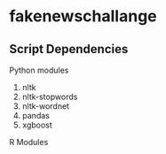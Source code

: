 # fakenewschallange


Script Dependencies
------------------


Python modules

1) nltk
2) nltk-stopwords
3) nltk-wordnet
4) pandas
5) xgboost

R Modules


